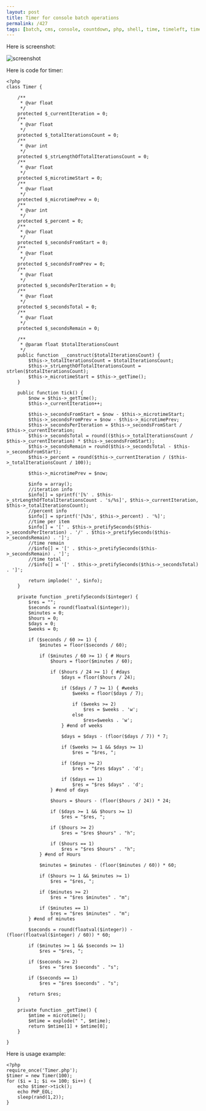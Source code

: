 ```yaml
---
layout: post
title: Timer for console batch operations
permalink: /427
tags: [batch, cms, console, countdown, php, shell, time, timeleft, timer]
---
```


Here is screenshot:

![screenshot](http://mac-blog.org.ua/wp-content/uploads/14.png)

Here is code for timer:

    <?php
    class Timer {

        /**
         * @var float
         */
        protected $_currentIteration = 0;
        /**
         * @var float
         */
        protected $_totalIterationsCount = 0;
        /**
         * @var int
         */
        protected $_strLengthOfTotalIterationsCount = 0;
        /**
         * @var float
         */
        protected $_microtimeStart = 0;
        /**
         * @var float
         */
        protected $_microtimePrev = 0;
        /**
         * @var int
         */
        protected $_percent = 0;
        /**
         * @var float
         */
        protected $_secondsFromStart = 0;
        /**
         * @var float
         */
        protected $_secondsFromPrev = 0;
        /**
         * @var float
         */
        protected $_secondsPerIteration = 0;
        /**
         * @var float
         */
        protected $_secondsTotal = 0;
        /**
         * @var float
         */
        protected $_secondsRemain = 0;

        /**
         * @param float $totalIterationsCount
         */
        public function __construct($totalIterationsCount) {
            $this->_totalIterationsCount = $totalIterationsCount;
            $this->_strLengthOfTotalIterationsCount = strlen($totalIterationsCount);
            $this->_microtimeStart = $this->_getTime();
        }

        public function tick() {
            $now = $this->_getTime();
            $this->_currentIteration++;

            $this->_secondsFromStart = $now - $this->_microtimeStart;
            $this->_secondsFromPrev = $now - $this->_microtimePrev;
            $this->_secondsPerIteration = $this->_secondsFromStart / $this->_currentIteration;
            $this->_secondsTotal = round(($this->_totalIterationsCount / $this->_currentIteration) * $this->_secondsFromStart);
            $this->_secondsRemain = round($this->_secondsTotal - $this->_secondsFromStart);
            $this->_percent = round($this->_currentIteration / ($this->_totalIterationsCount / 100));

            $this->_microtimePrev = $now;

            $info = array();
            //iteration info
            $info[] = sprintf('[%' . $this->_strLengthOfTotalIterationsCount . 's/%s]', $this->_currentIteration, $this->_totalIterationsCount);
            //percent info
            $info[] = sprintf('[%3s', $this->_percent) . '%]';
            //time per item
            $info[] = '[' . $this->_pretifySeconds($this->_secondsPerIteration) . '/' . $this->_pretifySeconds($this->_secondsRemain) . ']';
            //time remain
            //$info[] = '[' . $this->_pretifySeconds($this->_secondsRemain) . ']';
            //time total
            //$info[] = '[' . $this->_pretifySeconds($this->_secondsTotal) . ']';

            return implode(' ', $info);
        }

        private function _pretifySeconds($integer) {
            $res = "";
            $seconds = round(floatval($integer));
            $minutes = 0;
            $hours = 0;
            $days = 0;
            $weeks = 0;

            if ($seconds / 60 >= 1) {
                $minutes = floor($seconds / 60);

                if ($minutes / 60 >= 1) { # Hours
                    $hours = floor($minutes / 60);

                    if ($hours / 24 >= 1) { #days
                        $days = floor($hours / 24);

                        if ($days / 7 >= 1) { #weeks
                            $weeks = floor($days / 7);

                            if ($weeks >= 2)
                                $res = $weeks . 'w';
                            else
                                $res=$weeks . 'w';
                        } #end of weeks

                        $days = $days - (floor($days / 7)) * 7;

                        if ($weeks >= 1 && $days >= 1)
                            $res = "$res, ";

                        if ($days >= 2)
                            $res = "$res $days" . 'd';

                        if ($days == 1)
                            $res = "$res $days" . 'd';
                    } #end of days

                    $hours = $hours - (floor($hours / 24)) * 24;

                    if ($days >= 1 && $hours >= 1)
                        $res = "$res, ";

                    if ($hours >= 2)
                        $res = "$res $hours" . "h";

                    if ($hours == 1)
                        $res = "$res $hours" . "h";
                } #end of Hours

                $minutes = $minutes - (floor($minutes / 60)) * 60;

                if ($hours >= 1 && $minutes >= 1)
                    $res = "$res, ";

                if ($minutes >= 2)
                    $res = "$res $minutes" . "m";

                if ($minutes == 1)
                    $res = "$res $minutes" . "m";
            } #end of minutes

            $seconds = round(floatval($integer)) - (floor(floatval($integer) / 60)) * 60;

            if ($minutes >= 1 && $seconds >= 1)
                $res = "$res, ";

            if ($seconds >= 2)
                $res = "$res $seconds" . "s";

            if ($seconds == 1)
                $res = "$res $seconds" . "s";

            return $res;
        }

        private function _getTime() {
            $mtime = microtime();
            $mtime = explode(" ", $mtime);
            return $mtime[1] + $mtime[0];
        }

    }

Here is usage example:

    <?php
    require_once('Timer.php');
    $timer = new Timer(100);
    for ($i = 1; $i <= 100; $i++) {
        echo $timer->tick();
        echo PHP_EOL;
        sleep(rand(1,2));
    }
